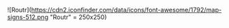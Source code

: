 ![Routr](https://cdn2.iconfinder.com/data/icons/font-awesome/1792/map-signs-512.png "Routr" = 250x250)
